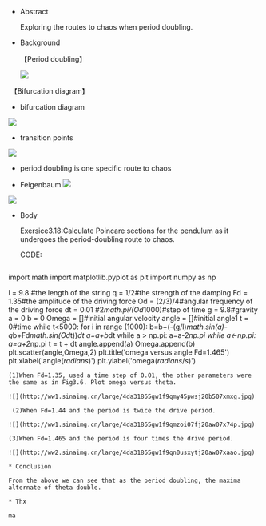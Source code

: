 * Abstract
  
  Exploring the routes to chaos when period doubling.
  

* Background
  
  
  【Period doubling】
  
  ![](https://www.evernote.com/shard/s140/sh/0724815b-79a9-4357-9e85-416c33cb1b69/e2b0667446e6f7d74181969ed0c7c357/res/7caddf85-f460-492e-9f06-eeaddfc5a649/8a7ec7661cbfa51e.png)
  
  【Bifurcation diagram】
  
  * bifurcation diagram 
  
  ![](https://www.evernote.com/shard/s140/sh/0724815b-79a9-4357-9e85-416c33cb1b69/e2b0667446e6f7d74181969ed0c7c357/res/03180ea4-8323-45df-8a92-a93f345a9c68/3afdad5f2daf22ac.png)
  
  * transition points 
  
  ![](https://www.evernote.com/shard/s140/sh/0724815b-79a9-4357-9e85-416c33cb1b69/e2b0667446e6f7d74181969ed0c7c357/res/469eea57-f2fa-4f6d-94d4-766204e50803/__SVG__ec8f24b2a9e020cc7042b8ce128bfe57)
  
  * period doubling is one specific route to chaos
  
  * Feigenbaum ![](https://www.evernote.com/shard/s140/sh/0724815b-79a9-4357-9e85-416c33cb1b69/e2b0667446e6f7d74181969ed0c7c357/res/21a4e1f4-9e72-47ec-a79f-f98c8cbb37bf/__SVG__38f1e2a089e53d5c990a82f284948953)
  
  ![](https://www.evernote.com/shard/s140/sh/0724815b-79a9-4357-9e85-416c33cb1b69/e2b0667446e6f7d74181969ed0c7c357/res/7d81b532-6bab-4b5a-9590-f58da415a169/__SVG__bda36544657ca3761478c23cb183f581)
  
* Body

  Exersice3.18:Calculate Poincare sections for the pendulum as it undergoes the period-doubling route to chaos.

  CODE: 
  ```python
import math
import matplotlib.pyplot as plt
import numpy as np

l = 9.8 #the length of the string
q = 1/2#the strength of the damping
Fd = 1.35#the amplitude of the driving force 
Od = (2/3)/4#angular frequency of the driving force
dt = 0.01
#2*math.pi/(Od*1000)#step of time
g = 9.8#gravity
a = 0
b = 0
Omega = []#initial angular velocity
angle = []#initial angle1
t = 0#time
while t<5000:
    for i in range (1000):
        b=b+(-(g/l)*math.sin(a)-q*b+Fd*math.sin(Od*t))*dt
        a=a+b*dt
        while a > np.pi:
            a=a-2*np.pi
        while a<-np.pi:
            a=a+2*np.pi
        t = t + dt
    angle.append(a)
    Omega.append(b)
plt.scatter(angle,Omega,2)
plt.title('omega versus angle     Fd=1.465')
plt.xlabel('angle($radians$)')
plt.ylabel('omega($radians/s$)')
  ```
  (1)When Fd=1.35, used a time step of 0.01, the other parameters were the same as in Fig3.6. Plot omega versus theta.
  
  ![](http://ww1.sinaimg.cn/large/4da31865gw1f9qmy45pwsj20b507xmxg.jpg)
  
  (2)When Fd=1.44 and the period is twice the drive period.
  
  ![](http://ww1.sinaimg.cn/large/4da31865gw1f9qmzoi07fj20aw07x74p.jpg)
  
  (3)When Fd=1.465 and the period is four times the drive period.
  
  ![](http://ww2.sinaimg.cn/large/4da31865gw1f9qn0usxytj20aw07xaao.jpg)

* Conclusion

  From the above we can see that as the period doubling, the maxima alternate of theta double.

* Thx

  ma
